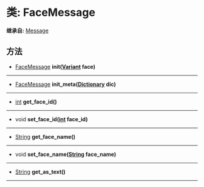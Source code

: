 # 类: FaceMessage  
  
**继承自:** [Message](Message.md)  
  
## 方法 
  
- [FaceMessage](FaceMessage.md) **init([Variant](https://docs.godotengine.org/en/latest/classes/class_variant.html) face)**  
  
---  
  
- [FaceMessage](FaceMessage.md) **init_meta([Dictionary](https://docs.godotengine.org/en/latest/classes/class_dictionary.html) dic)**  
  
---  
  
- [int](https://docs.godotengine.org/en/latest/classes/class_int.html) **get_face_id()**  
  
---  
  
- void **set_face_id([int](https://docs.godotengine.org/en/latest/classes/class_int.html) face_id)**  
  
---  
  
- [String](https://docs.godotengine.org/en/latest/classes/class_string.html) **get_face_name()**  
  
---  
  
- void **set_face_name([String](https://docs.godotengine.org/en/latest/classes/class_string.html) face_name)**  
  
---  
  
- [String](https://docs.godotengine.org/en/latest/classes/class_string.html) **get_as_text()**  
  
---  
  

